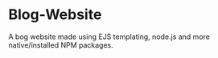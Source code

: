# Blog-Website
A bog website made using EJS templating, node.js and more native/installed NPM packages. 
